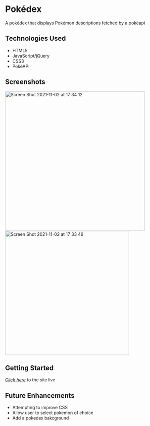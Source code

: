 # Pokédex

A pokédex that displays Pokémon descriptions fetched by a pokéapi

## Technologies Used

- HTML5
- JavaScript/jQuery
- CSS3
- PokéAPI

## Screenshots

<img width="450" alt="Screen Shot 2021-11-02 at 17 34 12" src="https://user-images.githubusercontent.com/91039252/139959818-63b78de3-9b3d-4640-aa48-a60bed2b273d.png">

<img width="400" alt="Screen Shot 2021-11-02 at 17 33 49" src="https://user-images.githubusercontent.com/91039252/139959778-9e9dfee5-7eb2-4178-bea2-22e7b9a0cb19.png">

## Getting Started

[*Click here*](#https://mypokedex01.netlify.app/) to the site live

## Future Enhancements

- Attempting to improve CSS
- Allow user to select pokemon of choice
- Add a pokedex bakcground
